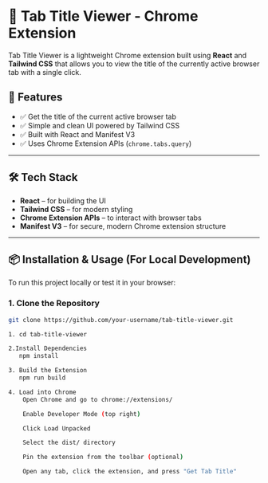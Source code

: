 # 🔖 Tab Title Viewer - Chrome Extension

Tab Title Viewer is a lightweight Chrome extension built using **React** and **Tailwind CSS** that allows you to view the title of the currently active browser tab with a single click.


## 🚀 Features

- ✅ Get the title of the current active browser tab 
- ✅ Simple and clean UI powered by Tailwind CSS
- ✅ Built with React and Manifest V3
- ✅ Uses Chrome Extension APIs (`chrome.tabs.query`)

---

## 🛠️ Tech Stack

- **React** – for building the UI
- **Tailwind CSS** – for modern styling
- **Chrome Extension APIs** – to interact with browser tabs
- **Manifest V3** – for secure, modern Chrome extension structure

---

## 📦 Installation & Usage (For Local Development)

To run this project locally or test it in your browser:

### 1. Clone the Repository

```bash
git clone https://github.com/your-username/tab-title-viewer.git

1. cd tab-title-viewer

2.Install Dependencies
   npm install

3. Build the Extension
   npm run build

4. Load into Chrome
    Open Chrome and go to chrome://extensions/

    Enable Developer Mode (top right)

    Click Load Unpacked

    Select the dist/ directory

    Pin the extension from the toolbar (optional)

    Open any tab, click the extension, and press "Get Tab Title"